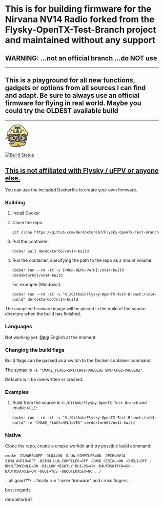 # This is for building firmware for the Nirvana NV14 Radio forked from the Flysky-OpenTX-Test-Branch project and maintained without any support

## WARNING: ...not an official branch ...do NOT use

---

## This is a playground for all new functions, gadgets or options from all sources I can find and adapt. Be sure to always use an official firmware for flying in real world. Maybe you could try the OLDEST available build

---

<img src="TravisCI-Mascot-2.png" width="75">

[![Build Status](https://travis-ci.com/derdoktor667/Flysky-OpenTX-Test-Branch.svg?branch=derdoktor667%2Fnv14-rebuilding)](https://travis-ci.com/derdoktor667/Flysky-OpenTX-Test-Branch)

## <u>This is not affiliated with Flysky / uFPV or anyone else.</u>

You can use the included Dockerfile to create your own firmware.

### Building

1. Install Docker

2. Clone the repo

   `git clone https://github.com/derdoktor667/Flysky-OpenTX-Test-Branch`

3. Pull the container:

   `docker pull derdoktor667/nv14-build`

4. Run the container, specifying the path to the repo as a mount volume:

   `docker run --rm -it -v [YOUR-REPO-PATH]:/nv14-build derdoktor667/nv14-build`

   For example (Windows):

   `docker run --rm -it -v "X:/Github/Flysky-OpenTX-Test-Branch:/nv14-build" derdoktor667/nv14-build`

The compiled firmware image will be placed in the build of the source directory when the build has finished.  

### Languages

Not working yet. <b><u>Only</u></b> English at the moment. 

### Changing the build flags

Build flags can be passed as a switch to the Docker container command.

The syntax is `-e "CMAKE_FLAGS=SWITCH01=VALUE01 SWITCH02=VALUE02"`.

Defaults will be overwritten or created.

### Examples

1. Build from the source in `X:/Github/Flysky-OpenTX-Test-Branch` and enable `HELI`:

   `docker run --rm -it -v "X:/Github/Flysky-OpenTX-Test-Branch:/nv14-build" -e "CMAKE_FLAGS=HELI=YES" derdoktor667/nv14-build`

### Native

Clone the repo, create a cmake workdir and try possible build command:

`cmake -DGVARS=OFF -DLUA=ON -DLUA_COMPILER=ON -DPCB=NV14 -SIMU_AUDIO=OFF -DSIMU_LUA_COMPILER=OFF -DUSB_SERIAL=ON -DHELI=OFF -DMULTIMODULE=ON -DALLOW_NIGHTLY_BUILDS=ON -DAUTOSWITCH=ON -DAUTOSOURCE=ON -DGUI=YES -DBOOTLOADER=NO ../`

...all good??? ...finally run "make firmware" and cross fingers.

best regards

derdoktor667
